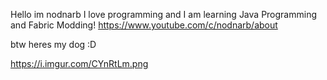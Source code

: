 Hello im nodnarb I love programming and I am learning Java Programming and Fabric Modding! https://www.youtube.com/c/nodnarb/about

btw heres my dog :D

https://i.imgur.com/CYnRtLm.png